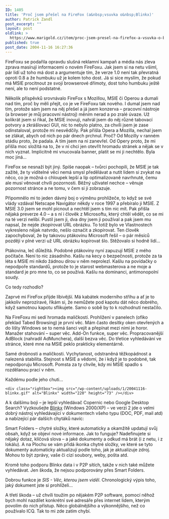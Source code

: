 ```yaml
---
ID: 1405
title: 'Proč jsem přešel na FireFox (a&nbsp;vsuvka o&nbsp;Blinkx)'
author: Patrick Zandl
post_excerpt: ""
layout: post
oldlink: >
  https://www.marigold.cz/item/proc-jsem-presel-na-firefox-a-vsuvka-o-blinkx
published: true
post_date: 2004-11-16 16:27:36
---
```

<p>
FireFoxu se podařila opravdu slušná reklamní kampaň a média nás zleva zprava masírují informacemi o novém FireFoxu. Jak jsem si na netu všiml, pár lidí už toho má dost a argumentuje tím, že verze 1.0 není tak převratná oproti 0.8 a že humbuku už je kolem toho dost. Já si sice myslím, že pokud má MSIE procitnout ze svojí browserové dřímoty, dost toho humbuku ještě není, ale to není podstatné. </p>

<p>
Několik příspěvků srovnávalo FireFox s Mozillou, MSIE či Operou a dumali nad tím, proč by měli přejít, co je ve FireFoxu tak nového. I dumal jsem nad tím, protože sám jsem na něj přešel a já jsem konzerva – pracovní nástroje (a browser je můj pracovní nástroj) měním nerad a po zralé úvaze.  Už kolikrát jsem si říkal, že MSIE inovuji, nahrál jsem do něj různé tabovací potvory a zkrášlovací GUI, nic to nebylo platno, za chvíli jsem je zase odinstaloval, protože mi nesvědčily. Pak přišla Opera a Mozilla, nechal jsem se zlákat, abych od nich po pár dnech prchnul. Proč? Od Mozilly v ranném stádiu proto, že padala. A tím jsem na ni zanevřel. Od Opery proto, že mi přišla moc složitá na to, že v ní chci jen otevřít hromadu stránek a nějak se v nich vyznat. Implicitně mi vnucovala banner, platit se mi ji nechtělo. Byla moc jiná… </p>

<p>
FireFox  se nesnaží být jiný. Spíše naopak – tvůrci pochopili, že MSIE je tak zažité, že ty viditelné věci nemá smysl předělávat a nutit lidem si zvykat na něco, co je možná o chloupek lepší a líp optimalizovaně navrhnuté, čemu ale musí věnovat chvíli pozornosti. Běžný uživatel nechce – věnuje pozornost stránce a ne tomu, v čem si ji zobrazuje. </p>

<p>
Připomnělo mi to jeden dávný boj o výměnu prohlížeče, to když se své vlády vzdával Netscape Navigátor někdy v roce 1997 a přebíralo ji MSIE. Z MSIE 3.0 jsem se mohl picnout a nechtěl jsem s tím nic mít. Pak přišla nějaká preverze 4.0 – a s ní i člověk z Microsoftu, který chtěl vědět, co se mi na té verzi nelíbí. Pustil jsem ji, dva dny jsem ji používal a pak jsem mu napsal, že nejde zkopírovat URL obrázku. To totiž bylo ve Vlastnostech vykresleno nějak natvrdo, nešlo označit a zkopírovat. Ten člověk zapochyboval, že by takovou ptákovinu Microsoft řešil – o pár měsíců později v plné verzi už URL obrázku kopírovat šlo. Stěžovalo si hodně lidí…</p>

<p>
Ptákovina, leč důležitá. Podobné ptákoviny nyní zapuzují MSIE z mého počítače. Není to nic zásadního. Kašlu na kecy o bezpečnosti, protože za ta léta s MSIE mi nikdo žádnou dírou v něm neprolezl. Kašlu na povídačky o nepodpoře standardů, protože to je starost webmasterova a ne moje a standard je pro mne to, co se používá. Kašlu na dominanci, antimonopolní soudy. </p>

<p>
Co tedy rozhodlo? </p>

<p>
Zaprvé mi FireFox přijde líbivější. Má kabátek moderního střihu a ať je to jakkoliv neprozíravé, říkám si, že nemůžete pod kapotu dát něco dobrého, když samotnou kapotu sflikujete. Samo o sobě by to k rozhodnutí nestačilo. </p>

<p>
Na FireFoxu mi sedí hromada maličkostí. Prohlížení v panelech (ofiko překlad Tabed Browsing) je první věc. Mám často desítky oken otevřených a do lišty Windows se to nemá šanci vejít a přepínat mezi nimi je horor. Manažer stahování – super věc. Add-On funkce, super věc. Propracovanější AdBlock (nahradil AdMunchera), další bezva věc.  Do třetice vyhledávání ve stránce, které mne na MSIE peklo prakticky elementárně. </p>

<p>
Samé drobnosti a maličkosti. Vychytanost, odstraněná těžkopádnost a nalezená stabilita. Stejnost s MSIE a vědomí, že i když je to podobné, tak nepodporuju Microsoft. Pomsta za ty chvíle, kdy mi MSIE spadlo s rozdělanou prací v něm. </p>

<p>
Každému podle jeho chuti…</p>

	<div class="rightbox"><img src="/wp-content/uploads/1/20041116-blinkx.gif" alt="Blinkx" width="220" height="73" /></div>
<p>
A k dalšímu boji – je lepší vyhledávač Copernic nebo Google Desktop Search? Vyzkoušejte <a href="http://www.blinkx.com/">Blinkx</a> (Windows 2000/XP) – ve verzi 2 jde o velmi dobrý nástroj vyhledávající v dokumentech všeho typu (DOC, PDF, mail atd) a nabízející pár dalších chytáků navíc:</p>

<p>
Smart Folders – chytré složky,  které automaticky a okamžitě updatují svůj obsah, když se objeví nové informace. Jak to funguje? Nadefinujete si nějaký dotaz, klíčová slova – a jaké dokumenty a odkud má brát (i z netu, i z lokálu). A na Plochu se vám přidá ikonka chytré složky, ve které se tyto dokumenty automaticky aktualizují podle toho, jak je aktualizuje zdroj. Mohou to být zprávy, vaše či cizí soubory, weby, pošta atd. </p>

<p>
Kromě toho podporu Blinkx data i v P2P sítích, takže v nich také můžete vyhledávat. Jen škoda, že nejsou podporovány přes Smart Folders. </p>

<p>
Dobrou funkce je <i>SIS - Věc, kterou jsem viděl</i>. Chronologický výpis toho, jaký dokument jste si prohlíželi&#8230;</p>

<p>
A třetí škoda – už chvíli toužím po nějakém P2P software, pomocí něhož bych mohl nazdílet konkrétní své adresáře přes internet lidem, kterým povolím do nich přístup. Něco globálnějšího a výkonnějšího, než co používalo ICQ. Tak to mi zde zatím chybí.
</p>
